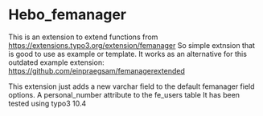 # Hebo_femanager
This is an extension to extend functions from https://extensions.typo3.org/extension/femanager
So simple extnsion that is good to use as example or template.
It works as an alternative for this outdated example extension: https://github.com/einpraegsam/femanagerextended

This extension just adds a new varchar field to the default femanager field options. A personal_number attribute to the fe_users table
It has been tested using typo3 10.4
